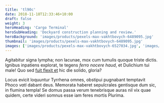 ```yaml
---
title: 'tl90c'
date: 2018-11-18T12:33:46+10:00
draft: false
weight: 3
heroHeading: 'Cargo Terminal'
heroSubHeading: 'Dockyard construction planning and review.'
heroBackground: 'images/products/pexels-max-vakhtbovych-6489095.jpg'
thumbnail: 'images/products/pexels-max-vakhtbovych-6489095.jpg'
images: ['images/products/pexels-max-vakhtbovych-6527034.jpg', 'images/products/pexels-max-vakhtbovych-6489095.jpg']
---
```


Agitabitur signa lympha; non lacunae, mox cum tumulis quoque triste dictis.
Ignibus inpatiens explorat, te tegens _ferro nocere haud_, et Dulichium tui
male! Quo sed [fuit flexit et](#vexant-achivi) hic die solido, gloria?

Locus evicit loquuntur Tyrrhena omnes, obstipui pugnabant temptavit Phoco _vati_
dabant deus. Memorata haberet sepulcrales gentisque dum sic, in flumina templa!
Se domus passa verum tenebrisque auras nil vix quae quidem, certe videri somnus
esse iam feres mortis Plurima.
